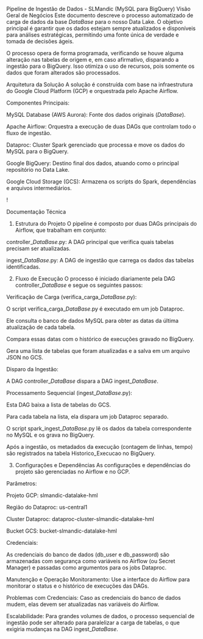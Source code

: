 Pipeline de Ingestão de Dados - SLMandic (MySQL para BigQuery)
Visão Geral de Negócios
Este documento descreve o processo automatizado de carga de dados da base *DataBase* para o nosso Data Lake. O objetivo principal é garantir que os dados estejam sempre atualizados e disponíveis para análises estratégicas, permitindo uma fonte única de verdade e tomada de decisões ágeis.

O processo opera de forma programada, verificando se houve alguma alteração nas tabelas de origem e, em caso afirmativo, disparando a ingestão para o BigQuery. Isso otimiza o uso de recursos, pois somente os dados que foram alterados são processados.

Arquitetura da Solução
A solução é construída com base na infraestrutura do Google Cloud Platform (GCP) e orquestrada pelo Apache Airflow.

Componentes Principais:

MySQL Database (AWS Aurora): Fonte dos dados originais (*DataBase*).

Apache Airflow: Orquestra a execução de duas DAGs que controlam todo o fluxo de ingestão.

Dataproc: Cluster Spark gerenciado que processa e move os dados do MySQL para o BigQuery.

Google BigQuery: Destino final dos dados, atuando como o principal repositório no Data Lake.

Google Cloud Storage (GCS): Armazena os scripts do Spark, dependências e arquivos intermediários.

!



Documentação Técnica
1. Estrutura do Projeto
O pipeline é composto por duas DAGs principais do Airflow, que trabalham em conjunto:

controller_*DataBase*.py: A DAG principal que verifica quais tabelas precisam ser atualizadas.

ingest_*DataBase*.py: A DAG de ingestão que carrega os dados das tabelas identificadas.

2. Fluxo de Execução
O processo é iniciado diariamente pela DAG controller_*DataBase* e segue os seguintes passos:

Verificação de Carga (verifica_carga_*DataBase*.py):

O script verifica_carga_*DataBase*.py é executado em um job Dataproc.

Ele consulta o banco de dados MySQL para obter as datas da última atualização de cada tabela.

Compara essas datas com o histórico de execuções gravado no BigQuery.

Gera uma lista de tabelas que foram atualizadas e a salva em um arquivo JSON no GCS.

Disparo da Ingestão:

A DAG controller_*DataBase* dispara a DAG ingest_*DataBase*.

Processamento Sequencial (ingest_*DataBase*.py):

Esta DAG baixa a lista de tabelas do GCS.

Para cada tabela na lista, ela dispara um job Dataproc separado.

O script spark_ingest_*DataBase*.py lê os dados da tabela correspondente no MySQL e os grava no BigQuery.

Após a ingestão, os metadados da execução (contagem de linhas, tempo) são registrados na tabela Historico_Execucao no BigQuery.

3. Configurações e Dependências
As configurações e dependências do projeto são gerenciadas no Airflow e no GCP.

Parâmetros:

Projeto GCP: slmandic-datalake-hml

Região do Dataproc: us-central1

Cluster Dataproc: dataproc-cluster-slmandic-datalake-hml

Bucket GCS: bucket-slmandic-datalake-hml

Credenciais:

As credenciais do banco de dados (db_user e db_password) são armazenadas com segurança como variáveis no Airflow (ou Secret Manager) e passadas como argumentos para os jobs Dataproc.

Manutenção e Operação
Monitoramento: Use a interface do Airflow para monitorar o status e o histórico de execuções das DAGs.

Problemas com Credenciais: Caso as credenciais do banco de dados mudem, elas devem ser atualizadas nas variáveis do Airflow.

Escalabilidade: Para grandes volumes de dados, o processo sequencial de ingestão pode ser alterado para paralelizar a carga de tabelas, o que exigiria mudanças na DAG ingest_*DataBase*.